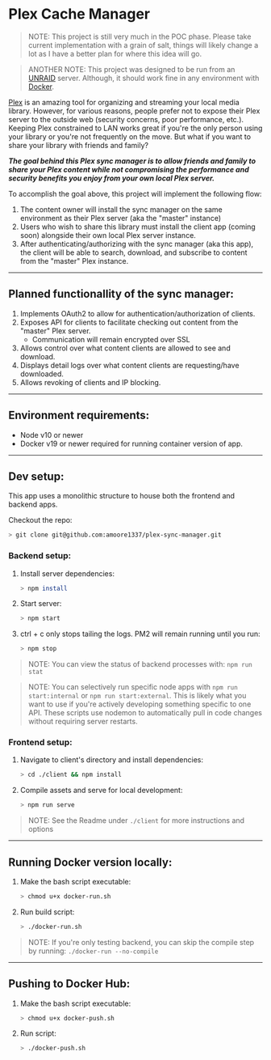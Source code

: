 Plex Cache Manager
===
> NOTE: This project is still very much in the POC phase. Please take current implementation with a grain of salt, things will likely change a lot as I have a better plan for where this idea will go.

>ANOTHER NOTE: This project was designed to be run from an [UNRAID](https://unraid.net/) server. Although, it should work fine in any environment with [Docker](https://www.docker.com/).

[Plex](https://www.plex.tv/) is an amazing tool for organizing and streaming your local media library. However, for various reasons, people prefer not to expose their Plex server to the outside web (security concerns, poor performance, etc.). Keeping Plex constrained to LAN works great if you're the only person using your library or you're not frequently on the move. But what if you want to share your library with friends and family?

***The goal behind this Plex sync manager is to allow friends and family to share your Plex content while not compromising the performance and security benefits you enjoy from your own local Plex server.***

To accomplish the goal above, this project will implement the following flow:
1. The content owner will install the sync manager on the same environment as their Plex server (aka the "master" instance)
2. Users who wish to share this library must install the client app (coming soon) alongside their own local Plex server instance.
3. After authenticating/authorizing with the sync manager (aka this app), the client will be able to search, download, and subscribe to content from the "master" Plex instance.

---

## Planned functionallity of the sync manager:

1. Implements OAuth2 to allow for authentication/authorization of clients.
2. Exposes API for clients to facilitate checking out content from the "master" Plex server.
    * Communication will remain encrypted over SSL
3. Allows control over what content clients are allowed to see and download.
4. Displays detail logs over what content clients are requesting/have downloaded.
5. Allows revoking of clients and IP blocking.

---

## Environment requirements:

* Node v10 or newer
* Docker v19 or newer required for running container version of app.

---

## Dev setup:

This app uses a monolithic structure to house both the frontend and backend apps.

Checkout the repo:
```sh
> git clone git@github.com:amoore1337/plex-sync-manager.git
```

### Backend setup:

1. Install server dependencies:
    ```sh
    > npm install
    ```
2. Start server:
    ```sh
    > npm start
    ```
3. ctrl + c only stops tailing the logs. PM2 will remain running until you run:
    ```sh
    > npm stop
    ```

> NOTE: You can view the status of backend processes with: `npm run stat`

> NOTE: You can selectively run specific node apps with `npm run start:internal` or `npm run start:external`. This is likely what you want to use if you're actively developing something specific to one API. These scripts use nodemon to automatically pull in code changes without requiring server restarts.

### Frontend setup:

1. Navigate to client's directory and install dependencies:
    ```sh
    > cd ./client && npm install
    ```
2. Compile assets and serve for local development:
    ```sh
    > npm run serve
    ```

> NOTE: See the Readme under `./client` for more instructions and options

---

## Running Docker version locally:

1. Make the bash script executable:
    ```sh
    > chmod u+x docker-run.sh
    ```
2. Run build script:
    ```sh
    > ./docker-run.sh
    ```

> NOTE: If you're only testing backend, you can skip the compile step by running: `./docker-run --no-compile`

---

## Pushing to Docker Hub:

1. Make the bash script executable:
    ```sh
    > chmod u+x docker-push.sh
    ```
2. Run script:
    ```sh
    > ./docker-push.sh
    ```
